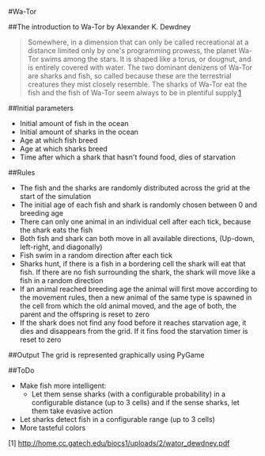 #Wa-Tor

##The introduction to Wa-Tor by Alexander K. Dewdney
>Somewhere, in a dimension that can only be called recreational at a distance limited only by one's programming prowess, the planet Wa-Tor swims among the stars. It is shaped like a torus, or dougnut, and is entirely covered with water.
>The two dominant denizens of Wa-Tor are sharks and fish, so called because these are the terrestrial creatures they mist closely resemble. The sharks of Wa-Tor eat the fish and the fish of Wa-Tor seem always to be in plentiful supply.[1](http://home.cc.gatech.edu/biocs1/uploads/2/wator_dewdney.pdf)

##Initial parameters
* Initial amount of fish in the ocean
* Initial amount of sharks in the ocean
* Age at which fish breed
* Age at which sharks breed
* Time after which a shark that hasn't found food, dies of starvation

##Rules
* The fish and the sharks are randomly distributed across the grid at the start of the simulation
* The initial age of each fish and shark is randomly chosen between 0 and breeding age
* There can only one animal in an individual cell after each tick, because the shark eats the fish
* Both fish and shark can both move in all available directions, (Up-down, left-right, and diagonally)
* Fish swim in a random direction after each tick
* Sharks hunt, if there is a fish in a bordering cell the shark will eat that fish. If there are no fish surrounding the shark, the shark will move like a fish in a random direction
* If an animal reached breeding age the animal will first move according to the movement rules, then a new animal of the same type is spawned in the cell from which the old animal moved, and the age of both, the parent and the offspring is reset to zero
* If the shark does not find any food before it reaches starvation age, it dies and disappears from the grid. If it fins food the starvation timer is reset to zero

##Output
The grid is represented graphically using PyGame

##ToDo
* Make fish more intelligent: 
	* Let them sense sharks (with a configurable probability) in a configurable distance (up to 3 cells) and if the sense sharks, let them take evasive action
* Let sharks detect fish in a configurable range (up to 3 cells)
* More tasteful colors 


[1] <http://home.cc.gatech.edu/biocs1/uploads/2/wator_dewdney.pdf>